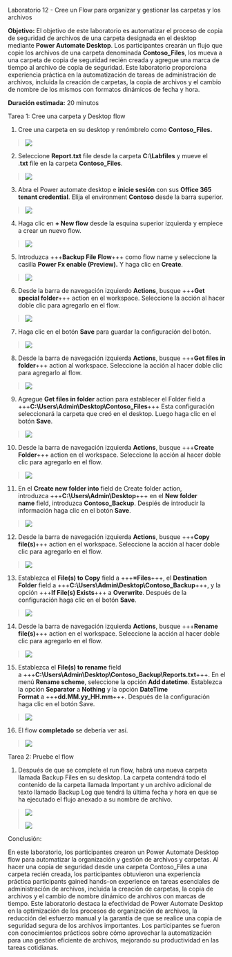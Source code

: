 Laboratorio 12 - Cree un Flow para organizar y gestionar las carpetas y
los archivos

**Objetivo:** El objetivo de este laboratorio es automatizar el proceso
de copia de seguridad de archivos de una carpeta designada en el desktop
mediante **Power Automate Desktop**. Los participantes crearán un flujo
que copie los archivos de una carpeta denominada **Contoso_Files**, los
mueva a una carpeta de copia de seguridad recién creada y agregue una
marca de tiempo al archivo de copia de seguridad. Este laboratorio
proporciona experiencia práctica en la automatización de tareas de
administración de archivos, incluida la creación de carpetas, la copia
de archivos y el cambio de nombre de los mismos con formatos dinámicos
de fecha y hora.

**Duración estimada:** 20 minutos

Tarea 1: Cree una carpeta y Desktop flow

1.  Cree una carpeta en su desktop y renómbrelo como **Contoso_Files.**

> ![](./media/image1.png)

2.  Seleccione **Report.txt** file desde la carpeta **C:\Labfiles** y
    mueve el .**txt** file en la carpeta **Contoso_Files**.

> ![](./media/image2.png)

3.  Abra el Power automate desktop e **inicie sesión** con sus **Office
    365 tenant credential**. Elija el environment **Contoso** desde la
    barra superior.

> ![](./media/image3.png)

4.  Haga clic en **+ New flow** desde la esquina superior izquierda y
    empiece a crear un nuevo flow.

> ![](./media/image4.png)

5.  Introduzca +++**Backup File Flow**+++ como flow name y seleccione la
    casilla **Power Fx enable (Preview).** Y haga clic en **Create**.

> ![](./media/image5.png)

6.  Desde la barra de navegación izquierdo **Actions**, busque +++**Get
    special folder**+++ action en el workspace. Seleccione la acción al
    hacer doble clic para agregarlo en el flow.

> ![](./media/image6.png)

7.  Haga clic en el botón **Save** para guardar la configuración del
    botón.

> ![](./media/image7.png)

8.  Desde la barra de navegación izquierda **Actions**, busque +++**Get
    files in folder**+++ action al workspace. Seleccione la acción al
    hacer doble clic para agregarlo al flow.

> ![](./media/image8.png)

9.  Agregue **Get files in folder** action para establecer el Folder
    field a +++**C:\Users\Admin\Desktop\Contoso_Files**+++ Esta
    configuración seleccionará la carpeta que creó en el desktop. Luego
    haga clic en el botón **Save**.

> ![](./media/image9.png)

10. Desde la barra de navegación izquierda **Actions**, busque
    +++**Create Folder**+++ action en el workspace. Seleccione la acción
    al hacer doble clic para agregarlo en el flow.

> ![](./media/image10.png)

11. En el **Create new folder into** field de Create folder action,
    introduzca +++**C:\Users\Admin\Desktop**+++ en el **New folder
    name** field, introduzca **Contoso_Backup**. Despiés de introducir
    la información haga clic en el botón **Save**.

> ![](./media/image11.png)

12. Desde la barra de navegación izquierda **Actions**, busque +++**Copy
    file(s)**+++ action en el workspace. Seleccione la acción al hacer
    doble clic para agregarlo en el flow.

> ![](./media/image12.png)

13. Establezca el **File(s) to Copy** field a +++**=Files**+++,
    el **Destination Folder** field
    a +++**C:\Users\Admin\Desktop\Contoso_Backup**+++, y la
    opción +++**If File(s) Exists**+++ a **Overwrite**. Después de la
    configuración haga clic en el botón **Save**.

> ![](./media/image13.png)

14. Desde la barra de navegación izquierda **Actions**, busque
    +++**Rename file(s)**+++ action en el workspace. Seleccione la
    acción al hacer doble clic para agregarlo en el flow.

> ![](./media/image14.png)

15. Establezca el **File(s) to rename** field
    a +++**C:\Users\Admin\Desktop\Contoso_Backup\Reports.txt**+++. En el
    menú **Rename scheme**, seleccione la opción **Add datetime**.
    Establezca la opción **Separator** a **Nothing** y la
    opción **DateTime Format** a +++**dd.MM.yy_HH.mm**+++. Después de la
    configuración haga clic en el botón Save.

> ![](./media/image15.png)

16. El flow **completado** se debería ver así.

> ![](./media/image16.png)

Tarea 2: Pruebe el flow

1.  Después de que se complete el run flow, habrá una nueva carpeta
    llamada Backup Files en su desktop. La carpeta contendrá todo el
    contenido de la carpeta llamada Important y un archivo adicional de
    texto llamado Backup Log que tendrá la última fecha y hora en que se
    ha ejecutado el flujo anexado a su nombre de archivo.

> ![](./media/image17.png)
>
> ![](./media/image18.png)

Conclusión:

En este laboratorio, los participantes crearon un Power Automate Desktop
flow para automatizar la organización y gestión de archivos y carpetas.
Al hacer una copia de seguridad desde una carpeta Contoso_Files a una
carpeta recién creada, los participantes obtuvieron una experiencia
práctica participants gained hands-on experience en tareas esenciales de
administración de archivos, incluida la creación de carpetas, la copia
de archivos y el cambio de nombre dinámico de archivos con marcas de
tiempo. Este laboratorio destaca la efectividad de Power Automate
Desktop en la optimización de los procesos de organización de archivos,
la reducción del esfuerzo manual y la garantía de que se realice una
copia de seguridad segura de los archivos importantes. Los participantes
se fueron con conocimientos prácticos sobre cómo aprovechar la
automatización para una gestión eficiente de archivos, mejorando su
productividad en las tareas cotidianas.
